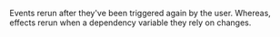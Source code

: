 Events rerun after they've been triggered again by the user. Whereas, effects rerun when a dependency variable they rely on changes.

